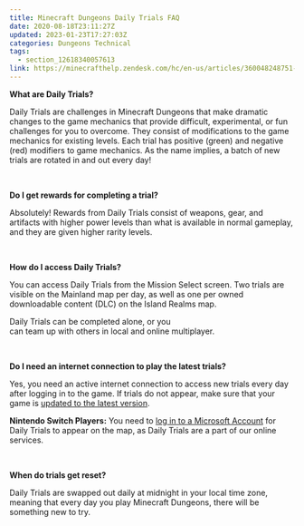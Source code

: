 ```yaml
---
title: Minecraft Dungeons Daily Trials FAQ
date: 2020-08-18T23:11:27Z
updated: 2023-01-23T17:27:03Z
categories: Dungeons Technical
tags:
  - section_12618340057613
link: https://minecrafthelp.zendesk.com/hc/en-us/articles/360048248751-Minecraft-Dungeons-Daily-Trials-FAQ
---
```


**What are Daily Trials?** 

Daily Trials are challenges in Minecraft Dungeons that make dramatic changes to the game mechanics that provide difficult, experimental, or fun challenges for you to overcome. They consist of modifications to the game mechanics for existing levels. Each trial has positive (green) and negative (red) modifiers to game mechanics. As the name implies, a batch of new trials are rotated in and out every day! 

 

**Do I get rewards for completing a trial?** 

Absolutely! Rewards from Daily Trials consist of weapons, gear, and artifacts with higher power levels than what is available in normal gameplay, and they are given higher rarity levels. 

 

**How do I access Daily Trials?** 

You can access Daily Trials from the Mission Select screen. Two trials are visible on the Mainland map per day, as well as one per owned downloadable content (DLC) on the Island Realms map. 

Daily Trials can be completed alone, or you can team up with others in local and online multiplayer. 

 

**Do I need an internet connection to play the latest trials?** 

Yes, you need an active internet connection to access new trials every day after logging in to the game. If trials do not appear, make sure that your game is [updated to the latest version](https://help.minecraft.net/hc/en-us/articles/4409826812173-Minecraft-Dungeons-Download-and-Installation-FAQ#h_01FG7WEN7BM1GT5NQW3HHP7791). 

**Nintendo Switch Players:** You need to [log in to a Microsoft Account](https://help.minecraft.net/hc/en-us/articles/4408894129933-Nintendo-Switch-Technical-Support-FAQ) for Daily Trials to appear on the map, as Daily Trials are a part of our online services. 

 

**When do trials get reset?** 

Daily Trials are swapped out daily at midnight in your local time zone, meaning that every day you play Minecraft Dungeons, there will be something new to try.
